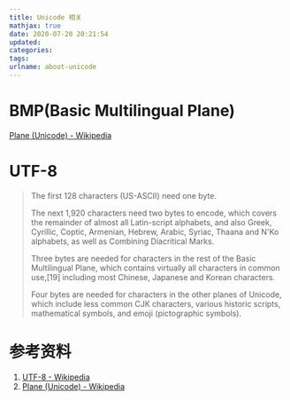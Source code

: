```yaml
---
title: Unicode 相关
mathjax: true
date: 2020-07-20 20:21:54
updated:
categories:
tags:
urlname: about-unicode
---
```




<!-- more -->



# BMP(Basic Multilingual Plane)

[Plane (Unicode) - Wikipedia](https://en.wikipedia.org/wiki/Plane_(Unicode)#Basic_Multilingual_Plane)



# UTF-8

> The first 128 characters (US-ASCII) need one byte.
>
> The next 1,920 characters need two bytes to encode, which covers the remainder of almost all Latin-script alphabets, and also Greek, Cyrillic, Coptic, Armenian, Hebrew, Arabic, Syriac, Thaana and N'Ko alphabets, as well as Combining Diacritical Marks.
>
> Three bytes are needed for characters in the rest of the Basic Multilingual Plane, which contains virtually all characters in common use,[19] including most Chinese, Japanese and Korean characters.
>
> Four bytes are needed for characters in the other planes of Unicode, which include less common CJK characters, various historic scripts, mathematical symbols, and emoji (pictographic symbols).



# 参考资料

1. [UTF-8 - Wikipedia](https://en.wikipedia.org/wiki/UTF-8)
2. [Plane (Unicode) - Wikipedia](https://en.wikipedia.org/wiki/Plane_(Unicode)#Basic_Multilingual_Plane)